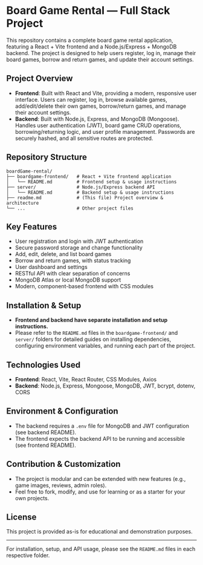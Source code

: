 # Board Game Rental — Full Stack Project

This repository contains a complete board game rental application, featuring a React + Vite frontend and a Node.js/Express + MongoDB backend. The project is designed to help users register, log in, manage their board games, borrow and return games, and update their account settings.

## Project Overview

- **Frontend**: Built with React and Vite, providing a modern, responsive user interface. Users can register, log in, browse available games, add/edit/delete their own games, borrow/return games, and manage their account settings.
- **Backend**: Built with Node.js, Express, and MongoDB (Mongoose). Handles user authentication (JWT), board game CRUD operations, borrowing/returning logic, and user profile management. Passwords are securely hashed, and all sensitive routes are protected.

## Repository Structure

```
boardGame-rental/
├── boardgame-frontend/   # React + Vite frontend application
│   └── README.md         # Frontend setup & usage instructions
├── server/               # Node.js/Express backend API
│   └── README.md         # Backend setup & usage instructions
├── readme.md             # (This file) Project overview & architecture
└── ...                   # Other project files
```

## Key Features
- User registration and login with JWT authentication
- Secure password storage and change functionality
- Add, edit, delete, and list board games
- Borrow and return games, with status tracking
- User dashboard and settings
- RESTful API with clear separation of concerns
- MongoDB Atlas or local MongoDB support
- Modern, component-based frontend with CSS modules

## Installation & Setup
- **Frontend and backend have separate installation and setup instructions.**
- Please refer to the `README.md` files in the `boardgame-frontend/` and `server/` folders for detailed guides on installing dependencies, configuring environment variables, and running each part of the project.

## Technologies Used
- **Frontend**: React, Vite, React Router, CSS Modules, Axios
- **Backend**: Node.js, Express, Mongoose, MongoDB, JWT, bcrypt, dotenv, CORS

## Environment & Configuration
- The backend requires a `.env` file for MongoDB and JWT configuration (see backend README).
- The frontend expects the backend API to be running and accessible (see frontend README).

## Contribution & Customization
- The project is modular and can be extended with new features (e.g., game images, reviews, admin roles).
- Feel free to fork, modify, and use for learning or as a starter for your own projects.

## License
This project is provided as-is for educational and demonstration purposes.

---
For installation, setup, and API usage, please see the `README.md` files in each respective folder.
